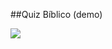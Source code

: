 ##Quiz Bíblico (demo)

<a href="https://gamercleanvic.github.io/QuizBiblico/"><img src="http://migre.me/tkm8Z"></a>

